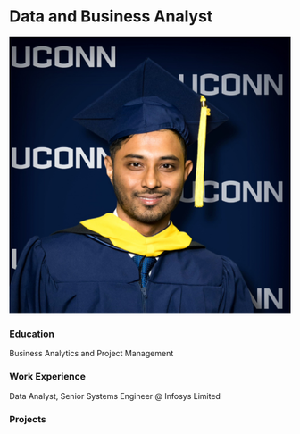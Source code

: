 # Data and Business Analyst
![gh](/assets/gh.jpg)
### Education
Business Analytics and Project Management

### Work Experience
Data Analyst, Senior Systems Engineer @ Infosys Limited



### Projects
